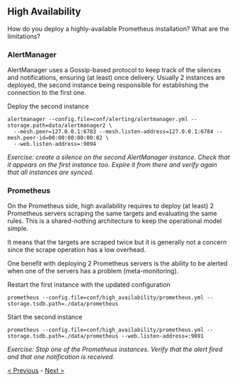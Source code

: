 ## High Availability

How do you deploy a highly-available Prometheus installation? What are the limitations?

### AlertManager

AlertManager uses a Gossip-based protocol to keep track of the silences and
notifications, ensuring (at least) once delivery. Usually 2 instances are
deployed, the second instance being responsible for establishing the connection
to the first one.

Deploy the second instance

```
alertmanager --config.file=conf/alerting/alertmanager.yml --storage.path=data/alertmanager2 \
  --mesh.peer=127.0.0.1:6783 --mesh.listen-address=127.0.0.1:6784 --mesh.peer-id=00:00:00:00:00:02 \
  --web.listen-address=:9094
```

*Exercise: create a silence on the second AlertManager instance. Check that it
appears on the first instance too. Expire it from there and verify again that
all instances are synced.*

### Prometheus

On the Prometheus side, high availability requires to deploy (at least) 2
Prometheus servers scraping the same targets and evaluating the same rules.
This is a shared-nothing architecture to keep the operational model simple.

It means that the targets are scraped twice but it is generally not a concern
since the scrape operation has a low overhead.

One benefit with deploying 2 Prometheus servers is the ability to be alerted
when one of the servers has a problem (meta-monitoring).

Restart the first instance with the updated configuration

```
prometheus --config.file=conf/high_availability/prometheus.yml --storage.tsdb.path=./data/prometheus
```

Start the second instance

```
prometheus --config.file=conf/high_availability/prometheus.yml --storage.tsdb.path=./data/prometheus --web.listen-address=:9091
```

*Exercise: Stop one of the Prometheus instances. Verify that the alert fired and that one notification is received.*

[< Previous](Instrumentation.md) - [Next >](AdvancedTopics.md)
